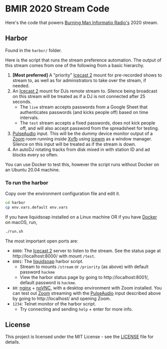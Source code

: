 # BMIR 2020 Stream Code

Here's the code that powers [Burning Man Informatio Radio's](https://bmir.org)
2020 stream.

## Harbor

Found in the `harbor/` folder.

Here is the script that runs the stream preference automation. The output of this
stream comes from one of the following from a basic hierarchy.

1. **[Most preferred]** A "priority" [Icecast 2](https://icecast.org/) mount for 
   pre-recorded shows to  stream to, as well as for administrators to take over
   the stream, if needed.
2. An [Icecast 2](https://icecast.org/) mount for DJs remote stream to. Silence
   being broadcast on this stream will be treated as if a DJ is not connected
   after 25 seconds.
    * The `live` stream accepts passwords from a Google Sheet that authenticates
      passwords (and kicks people off) based on time intervals.
    * The `test` stream accepts a fixed passwords, does not kick people off, and
      will also accept password from the spreadsheet for testing.
3. [PulseAudio](https://www.freedesktop.org/wiki/Software/PulseAudio/) input.
   This will be the dummy device monitor output of a [Zoom](https://zoom.us/)
   room running inside [Xvfb](https://www.x.org/releases/X11R7.6/doc/man/man1/Xvfb.1.xhtml)
   using [icewm](https://ice-wm.org/) as a window manager. Silence on this input
   will be treated as if the stream is down.
4. An autoDJ rotating tracks from disk mixed in with station ID and ad blocks
   every so often.

You can use Docker to test this, however the script runs without Docker on an
Ubuntu 20.04 machine.

### To run the harbor

Copy over the environment configuration file and edit it.

```bash
cd harbor
cp env.vars.default env.vars
```

If you have liquidsoap installed on a Linux machine OR if you have
[Docker](https://www.docker.com/) on macOS, run,

```bash
./run.sh
```

The most important open ports are:
* `8000`: The [Icecast 2](https://icecast.org/) server to listen to the stream.
   See the status page at http://localhost:8000/ with mount `/test`.
* `8001`: The [liquidsoap](https://www.liquidsoap.info/) harbor script.
   * Stream to mounts `/stream` or `/priority` (as above) with default password `hackme`
   * View the harbor status page by going to http://localhost:8001/, default password is `hackme`.
* `80`: [nginx](https://nginx.org/) + [noVNC](https://novnc.com/info.html), with
  a desktop environment with Zoom installed. You can test out [Zoom](https://zoom.us/)
  streaming with the [PulseAudio](https://www.freedesktop.org/wiki/Software/PulseAudio/)
  input described above by going to http://localhost/ and opening Zoom.
* `1234`: Telnet monitor of the harbor script.
    * Try connecting and sending `help` + enter for more info.

## License

This project is licensed under the MIT License - see the [LICENSE](LICENSE) file
for details.
